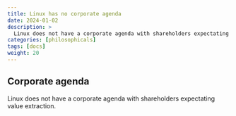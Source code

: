 ```yaml
---
title: Linux has no corporate agenda
date: 2024-01-02
description: >
  Linux does not have a corporate agenda with shareholders expectating value extraction. 
categories: [philosophicals]
tags: [docs]
weight: 20
---
```


## Corporate agenda

Linux does not have a corporate agenda with shareholders expectating value extraction. 
